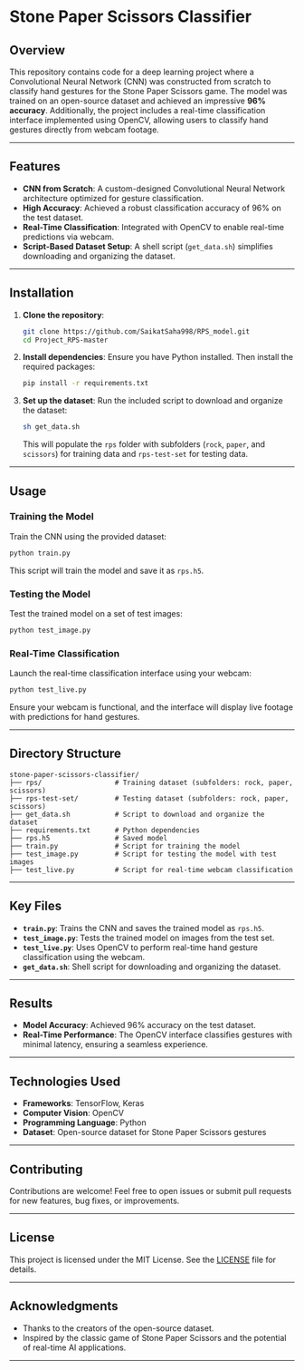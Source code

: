 # Stone Paper Scissors Classifier

## Overview

This repository contains code for a deep learning project where a Convolutional Neural Network (CNN) was constructed from scratch to classify hand gestures for the Stone Paper Scissors game. The model was trained on an open-source dataset and achieved an impressive **96% accuracy**. Additionally, the project includes a real-time classification interface implemented using OpenCV, allowing users to classify hand gestures directly from webcam footage.

---

## Features

- **CNN from Scratch**: A custom-designed Convolutional Neural Network architecture optimized for gesture classification.
- **High Accuracy**: Achieved a robust classification accuracy of 96% on the test dataset.
- **Real-Time Classification**: Integrated with OpenCV to enable real-time predictions via webcam.
- **Script-Based Dataset Setup**: A shell script (`get_data.sh`) simplifies downloading and organizing the dataset.

---

## Installation

1. **Clone the repository**:
   ```bash
   git clone https://github.com/SaikatSaha998/RPS_model.git
   cd Project_RPS-master
   ```

2. **Install dependencies**:
   Ensure you have Python installed. Then install the required packages:
   ```bash
   pip install -r requirements.txt
   ```

3. **Set up the dataset**:
   Run the included script to download and organize the dataset:
   ```bash
   sh get_data.sh
   ```
   This will populate the `rps` folder with subfolders (`rock`, `paper`, and `scissors`) for training data and `rps-test-set` for testing data.

---

## Usage

### Training the Model
Train the CNN using the provided dataset:
```bash
python train.py
```
This script will train the model and save it as `rps.h5`.

### Testing the Model
Test the trained model on a set of test images:
```bash
python test_image.py
```

### Real-Time Classification
Launch the real-time classification interface using your webcam:
```bash
python test_live.py
```
Ensure your webcam is functional, and the interface will display live footage with predictions for hand gestures.

---

## Directory Structure

```
stone-paper-scissors-classifier/
├── rps/                  # Training dataset (subfolders: rock, paper, scissors)
├── rps-test-set/         # Testing dataset (subfolders: rock, paper, scissors)
├── get_data.sh           # Script to download and organize the dataset
├── requirements.txt      # Python dependencies
├── rps.h5                # Saved model
├── train.py              # Script for training the model
├── test_image.py         # Script for testing the model with test images
├── test_live.py          # Script for real-time webcam classification
```

---

## Key Files

- **`train.py`**: Trains the CNN and saves the trained model as `rps.h5`.
- **`test_image.py`**: Tests the trained model on images from the test set.
- **`test_live.py`**: Uses OpenCV to perform real-time hand gesture classification using the webcam.
- **`get_data.sh`**: Shell script for downloading and organizing the dataset.

---

## Results

- **Model Accuracy**: Achieved 96% accuracy on the test dataset.
- **Real-Time Performance**: The OpenCV interface classifies gestures with minimal latency, ensuring a seamless experience.

---

## Technologies Used

- **Frameworks**: TensorFlow, Keras
- **Computer Vision**: OpenCV
- **Programming Language**: Python
- **Dataset**: Open-source dataset for Stone Paper Scissors gestures

---

## Contributing

Contributions are welcome! Feel free to open issues or submit pull requests for new features, bug fixes, or improvements.

---

## License

This project is licensed under the MIT License. See the [LICENSE](LICENSE) file for details.

---

## Acknowledgments

- Thanks to the creators of the open-source dataset.
- Inspired by the classic game of Stone Paper Scissors and the potential of real-time AI applications.

--- 

